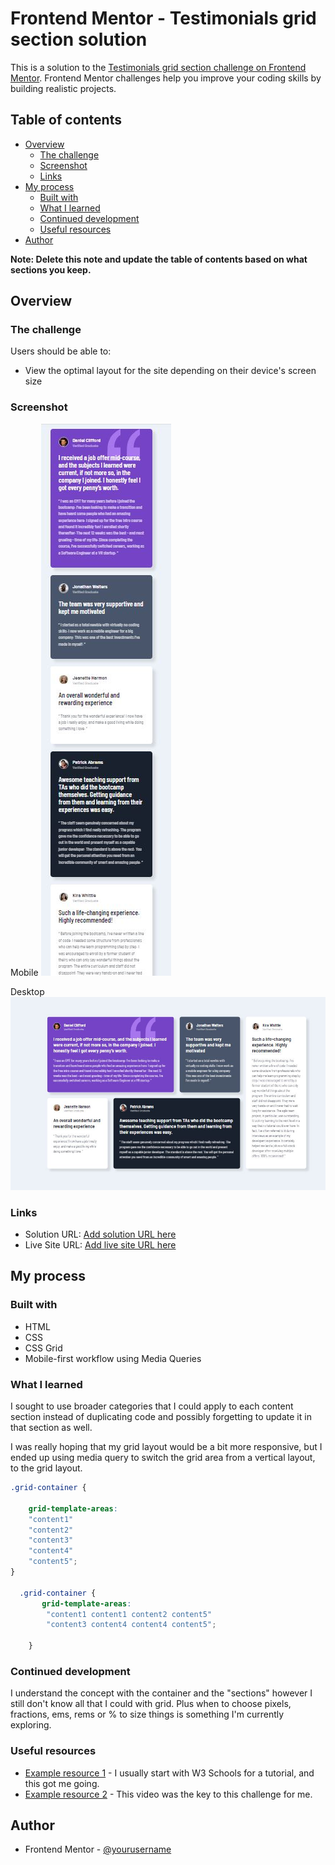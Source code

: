 # Frontend Mentor - Testimonials grid section solution

This is a solution to the [Testimonials grid section challenge on Frontend Mentor](https://www.frontendmentor.io/challenges/testimonials-grid-section-Nnw6J7Un7). Frontend Mentor challenges help you improve your coding skills by building realistic projects. 

## Table of contents

- [Overview](#overview)
  - [The challenge](#the-challenge)
  - [Screenshot](#screenshot)
  - [Links](#links)
- [My process](#my-process)
  - [Built with](#built-with)
  - [What I learned](#what-i-learned)
  - [Continued development](#continued-development)
  - [Useful resources](#useful-resources)
- [Author](#author)


**Note: Delete this note and update the table of contents based on what sections you keep.**

## Overview

### The challenge

Users should be able to:

- View the optimal layout for the site depending on their device's screen size

### Screenshot

Mobile
![](final/MobileLayoutTestimonialMJL.jpg)

Desktop
![](final/DesktopLayoutTestimonialMJL.JPG)



### Links

- Solution URL: [Add solution URL here](https://github.com/W3byMJL/TestimonialGrid)
- Live Site URL: [Add live site URL here](https://w3bymjl.github.io/TestimonialGrid/)

## My process

### Built with

- HTML
- CSS 
- CSS Grid
- Mobile-first workflow using Media Queries


### What I learned

I sought to use broader categories that I could apply to each content section instead of duplicating code and possibly forgetting to update it in that section as well. 

I was really hoping that my grid layout would be a bit more responsive, but I ended up using media query to switch the grid area from a vertical layout, to the grid layout.

```css
.grid-container {
    
    grid-template-areas:
    "content1"
    "content2"
    "content3"
    "content4"
    "content5";
}

  .grid-container {
       grid-template-areas: 
        "content1 content1 content2 content5"
        "content3 content4 content4 content5";
        
    }

```

### Continued development

I understand the concept with the container and the "sections" however I still don't know all that I could with grid. Plus when to choose pixels, fractions, ems, rems or % to size things is something I'm currently exploring.


### Useful resources

- [Example resource 1](https://www.w3schools.com/css/css_grid.asp) - I usually start with W3 Schools for a tutorial, and this got me going.
- [Example resource 2](https://www.youtube.com/watch?v=68O6eOGAGqA) - This video was the key to this challenge for me. 


## Author

- Frontend Mentor - [@yourusername](https://www.frontendmentor.io/profile/W3byMJL)



